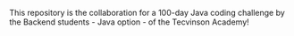 This repository is the collaboration for a 100-day Java coding challenge by the Backend students - Java option - of the Tecvinson Academy!

